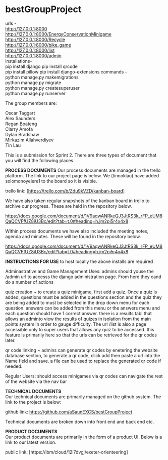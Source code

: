 # bestGroupProject
urls -   
http://127.0.0.1:8000    
http://127.0.0.1:8000/EnergyConservationMinigame  
http://127.0.0.1:8000/Recycle  
http://127.0.0.1:8000/bike_game  
http://127.0.0.1:8000/list  
http://127.0.0.1:8000/admin  
installations-  
pip install django
pip install qrcode  
pip install pillow 
pip install django-extensions
commands -  
python manage.py makemigrations  
python manage.py migrate  
python manage.py createsuperuser  
python manage.py runserver  

The group members are:  
  
Oscar Taggart  
Alex Saunders  
Regan Boateng  
Clarry Amofa  
Dylan Bradshaw  
Mirkazim Allahverdiyev  
Tin Lau  


This is a submission for Sprint 2. There are three types of document that you will find the following places.  

**PROCESS DOCUMENTS**
Our process documents are managed in the trello platform. The link to our project page is below. We (tinnoklau) have added solomonoyelere1 to the board so it is visible.  

trello link: [https://trello.com/b/Zdu9kVZD/kanban-board]  

We have also taken regular snapshots of the kanban board in trello to archive our progress. These are held in the repository below.  

https://docs.google.com/document/d/1V9aqwANRkeQJ3JtRS3k_rFP_eUM8QaQCVFfUZ8iU3Bc/edit?tab=t.0#heading=h.jm2pi5r4x4x8  

Within process documents we have also included the meeting notes, agenda and minutes. These will be found in the repository below.  

https://docs.google.com/document/d/1V9aqwANRkeQJ3JtRS3k_rFP_eUM8QaQCVFfUZ8iU3Bc/edit?tab=t.0#heading=h.jm2pi5r4x4x8  

**INSTRUCTIONS FOR USE**
to host locally the above installs are required

Adminastrative and Game Management Uses:
admins should youse the /admin url to accesss the django administration page. From here they cand do a number of actions

quiz creation ~ to create a quiz minigame, first add a quiz. Once a quiz is added, questions must be added in the questions section and the quiz they are being added to must be selected in the drop down menu for each question. answers can be added from this menu or the answers menu and each question should have 1 correct answer. there is a results tabl that allows an adminto view the results of quizes in isolation from the main points system in order to gauge difficulty. The url /list is also a page accessible only to super users that allows any quiz to be accessed. this feature is primarily here so that the urls can be retrieved for the qr codes later.

qr code linking ~ admins can generate qr codes by enetering the website database section, to generate a qr code, click add then paste a url into the Name field and save. a file can be used to replace the generated qr code if needed.

Regular Users:
should access minigames via qr codes
can navigate the rest of the website via the nav bar

**TECHNICAL DOCUMENTS**   
Our technical documents are primarily managed on the github system. The link to the project is below:  

github link: https://github.com/aSaunEXCS/bestGroupProject  

Technical documents are broken down into front end and back end etc.  
  
**PRODUCT DOCUMENTS**  
Our product documents are primarily in the form of a product UI. Below is a link to our latest version.  
 
public link: [https://ibm/cloud/12i7dvgj/exeter-orienteering]  

